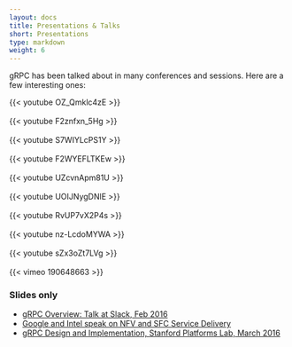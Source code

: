 ```yaml
---
layout: docs
title: Presentations & Talks
short: Presentations
type: markdown
weight: 6
---
```


<p class="lead">gRPC has been talked about in many conferences and sessions. Here are a few interesting ones:</p>

  {{< youtube OZ_Qmklc4zE >}}<br><br>
  {{< youtube F2znfxn_5Hg >}}<br><br>
  {{< youtube S7WIYLcPS1Y >}}<br><br>
  {{< youtube F2WYEFLTKEw >}}<br><br>
  {{< youtube UZcvnApm81U >}}<br><br>
  {{< youtube UOIJNygDNlE >}}<br><br>
  {{< youtube RvUP7vX2P4s >}}<br><br>
  {{< youtube nz-LcdoMYWA >}}<br><br>
  {{< youtube sZx3oZt7LVg >}}<br><br>
  {{< vimeo 190648663 >}}

<h3>Slides only</h3>
<ul>
  <li><a target="_blank" href="https://www.slideshare.net/VarunTalwar4/grpc-overview">gRPC Overview: Talk at Slack, Feb 2016</a></li>
  <li><a target="_blank" href="https://www.slideshare.net/sujatatibre/g-rpc-talk-with-intel-3">Google and Intel speak on NFV and SFC Service Delivery</a></li>
  <li><a target="_blank" href="https://www.slideshare.net/VarunTalwar4/grpc-design-and-implementation">gRPC Design and Implementation, Stanford Platforms Lab, March 2016</a></li>
</ul>
